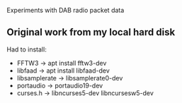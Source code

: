 Experiments with DAB radio packet data

## Original work from my local hard disk ##
Had to install:
- FFTW3         ->   apt install fftw3-dev
- libfaad       -> apt install libfaad-dev
- libsamplerate -> libsamplerate0-dev
- portaudio     -> portaudio19-dev
- curses.h      -> libncurses5-dev libncursesw5-dev